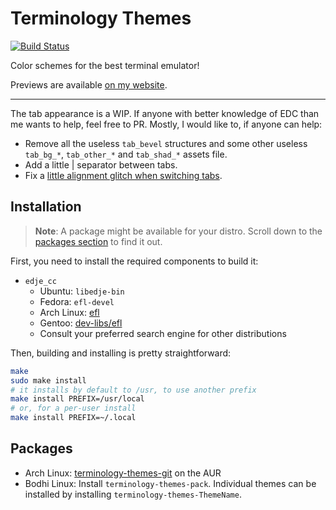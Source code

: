 # Terminology Themes

[![Build Status](https://travis-ci.org/sylveon/terminology-themes.svg?branch=master)](https://travis-ci.org/sylveon/terminology-themes)

Color schemes for the best terminal emulator!

Previews are available [on my website](https://sylveon.dev/terminology-themes).

------------------------

The tab appearance is a WIP. If anyone with better knowledge of EDC than me wants to help, feel free to PR. Mostly, I would like to, if anyone can help:

- Remove all the useless `tab_bevel` structures and some other useless `tab_bg_*`, `tab_other_*` and `tab_shad_*` assets file.
- Add a little | separator between tabs.
- Fix a [little alignment glitch when switching tabs](http://i.imgur.com/Vok8agA.gif).

## Installation

> **Note**: A package might be available for your distro. Scroll down to the [packages section](#packages) to find it out.

First, you need to install the required components to build it:

- `edje_cc`
  - Ubuntu: `libedje-bin`
  - Fedora: `efl-devel`
  - Arch Linux: [efl](https://www.archlinux.org/packages/extra/x86_64/efl/)
  - Gentoo: [dev-libs/efl](https://packages.gentoo.org/packages/dev-libs/efl)
  - Consult your preferred search engine for other distributions

Then, building and installing is pretty straightforward:

```sh
make
sudo make install
# it installs by default to /usr, to use another prefix
make install PREFIX=/usr/local
# or, for a per-user install
make install PREFIX=~/.local
```

## Packages

 - Arch Linux: [terminology-themes-git](https://aur.archlinux.org/packages/terminology-themes-git/) on the AUR
 - Bodhi Linux: Install `terminology-themes-pack`. Individual themes can be installed by installing `terminology-themes-ThemeName`.
